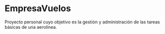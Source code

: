 # EmpresaVuelos
Proyecto personal cuyo objetivo es la gestión y administración de las tareas básicas de una aerolínea.

